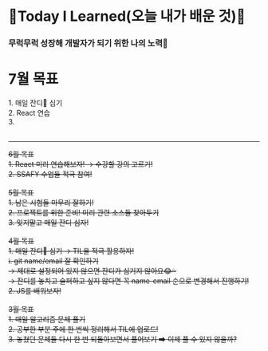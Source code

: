 
# 🌱Today I Learned(오늘 내가 배운 것)🌱

<h3> 무럭무럭 성장해 개발자가 되기 위한 나의 노력🤞</h3>

<h1>7월 목표</h1>
1. 매일 잔디💚 심기<br>
2. React 연습<br>
3. 
<br>
<br>
<hr>

~~6월 목표~~<br>
~~1. React 미리 연습해보자! → 수강할 강의 고르기!~~<br>
~~2. SSAFY 수업들 적극 참여!~~<br>
<br>
~~5월 목표~~<br>
~~1. 남은 시험들 마무리 잘하기!~~<br>
~~2. 프로젝트를 위한 준비! 미리 관련 소스들 찾아두기~~<br>
~~3. 잊지말고 매일 잔디 심자!~~<br>
<br>
~~4월 목표~~<br>
~~1. 매일 잔디💚 심기 → TIL을 적극 활용하자!~~<br>
   ~~i. git name/email 잘 확인하기~~<br>
   ~~→ 제대로 설정되어 있지 않으면 잔디가 심기지 않아요😂💦~~<br>
   ~~→ 잔디를 놓치고 슬퍼하고 싶지 않다면 꼭 name-email 순으로 변경해서 진행하기!~~<br>
~~2. JS를 배워보자!~~<br>
 <br>
~~3월 목표~~<br>
~~1. 매일 알고리즘 문제 풀기~~<br>
~~2. 공부한 부분 주에 한 번씩 정리해서 TIL에 업로드!~~<br>
~~3. 놓쳤던 문제들 다시 한 번 되돌아보면서 풀어보기 ➡ 이제 풀 수 있지 않을까?~~<br>